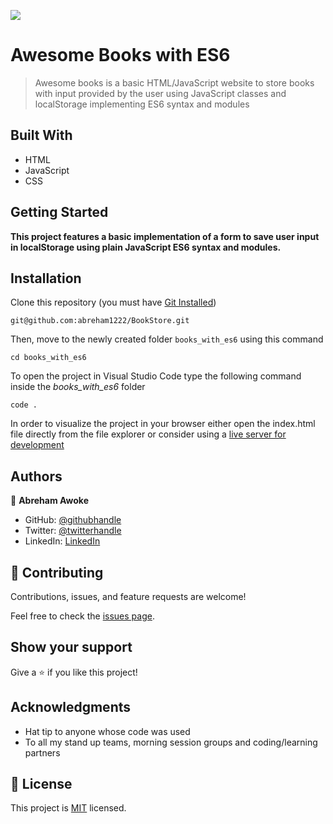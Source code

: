 ![](https://img.shields.io/badge/Microverse-blueviolet)

# Awesome Books with ES6

> Awesome books is a basic HTML/JavaScript website to store books with input provided by the user using JavaScript classes and localStorage implementing ES6 syntax and modules

## Built With

- HTML
- JavaScript
- CSS

## Getting Started

**This project features a basic implementation of a form to save user input in localStorage using plain JavaScript ES6 syntax and modules.**

## Installation

Clone this repository (you must have [Git Installed](https://github.com/git-guides/install-git))

`git@github.com:abreham1222/BookStore.git`

Then, move to the newly created folder `books_with_es6` using this command

`cd books_with_es6`

To open the project in Visual Studio Code type the following command inside the _books_with_es6_ folder

`code .`

In order to visualize the project in your browser either open the index.html file directly from the file explorer or consider using a [live server for development ](https://marketplace.visualstudio.com/items?itemName=ritwickdey.LiveServer)

## Authors

👤 **Abreham Awoke**

- GitHub: [@githubhandle](https://github.com/abreham1222)
- Twitter: [@twitterhandle](https://twitter.com/Abreham1222)
- LinkedIn: [LinkedIn](https://linkedin.com/in/abreham1222)

## 🤝 Contributing

Contributions, issues, and feature requests are welcome!

Feel free to check the [issues page](../../issues/).

## Show your support

Give a ⭐️ if you like this project!

## Acknowledgments

- Hat tip to anyone whose code was used
- To all my stand up teams, morning session groups and coding/learning partners

## 📝 License

This project is [MIT](./MIT.md) licensed.

